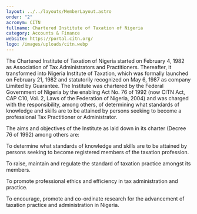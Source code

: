 ```yaml
---
layout: ../../layouts/MemberLayout.astro
order: "2"
acronym: CITN
fullname: Chartered Institute of Taxation of Nigeria
category: Accounts & Finance
website: https://portal.citn.org/
logo: /images/uploads/citn.webp
---
```

The Chartered Institute of Taxation of Nigeria started on February 4, 1982 as Association of Tax Administrators and Practitioners. Thereafter, it transformed into Nigeria Institute of Taxation, which was formally launched on February 21, 1982 and statutorily recognized on May 6, 1987 as company Limited by Guarantee. The Institute was chartered by the Federal Government of Nigeria by the enabling Act No. 76 of 1992 (now CITN Act, CAP C10, Vol. 2, Laws of the Federation of Nigeria, 2004) and was charged with the responsibility, among others, of determining what standards of knowledge and skills are to be attained by persons seeking to become a professional Tax Practitioner or Administrator.

The aims and objectives of the Institute as laid down in its charter (Decree 76 of 1992) among others are:

To determine what standards of knowledge and skills are to be attained by persons seeking to become registered members of the taxation profession.

To raise, maintain and regulate the standard of taxation practice amongst its members.

To promote professional ethics and efficiency in tax administration and practice.

To encourage, promote and co-ordinate research for the advancement of taxation practice and administration in Nigeria.




